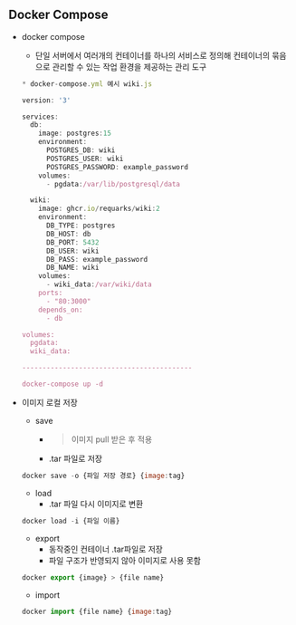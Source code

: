 ## Docker Compose

- docker compose
    - 단일 서버에서 여러개의 컨테이너를 하나의 서비스로 정의해 컨테이너의 묶음으로 관리할 수 있는 작업 환경을 제공하는 관리 도구
    
    ```jsx
    * docker-compose.yml 예시 wiki.js
    
    version: '3'
    
    services:
      db:
        image: postgres:15
        environment:
          POSTGRES_DB: wiki
          POSTGRES_USER: wiki
          POSTGRES_PASSWORD: example_password
        volumes:
          - pgdata:/var/lib/postgresql/data
    
      wiki:
        image: ghcr.io/requarks/wiki:2
        environment:
          DB_TYPE: postgres
          DB_HOST: db
          DB_PORT: 5432
          DB_USER: wiki
          DB_PASS: example_password
          DB_NAME: wiki
        volumes:
          - wiki_data:/var/wiki/data
        ports:
          - "80:3000"
        depends_on:
          - db
    
    volumes:
      pgdata:
      wiki_data:
    
    ------------------------------------------
    
    docker-compose up -d
    ```
    
- 이미지 로컬 저장
    - save
        - > 이미지 pull 받은 후 적용
        - .tar 파일로 저장
    
    ```jsx
    docker save -o {파일 저장 경로} {image:tag} 
    ```
    
    - load
        - .tar 파일 다시 이미지로 변환
    
    ```jsx
    docker load -i {파일 이름}
    ```
    
    - export
        - 동작중인 컨테이너 .tar파일로 저장
        - 파일 구조가 반영되지 않아 이미지로 사용 못함
    
    ```jsx
    docker export {image} > {file name}
    ```
    
    - import
    
    ```jsx
    docker import {file name} {image:tag}
    ```
